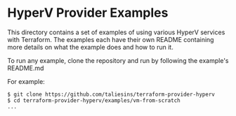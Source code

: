 # HyperV Provider Examples

This directory contains a set of examples of using various HyperV services with
Terraform. The examples each have their own README containing more details
on what the example does and how to run it.

To run any example, clone the repository and run by following the example's README.md

For example:

```
$ git clone https://github.com/taliesins/terraform-provider-hyperv
$ cd terraform-provider-hyperv/examples/vm-from-scratch
...
```
